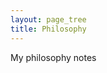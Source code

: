 ```yaml
---
layout: page_tree
title: Philosophy
---
```



My philosophy notes

<script>
window.addEventListener('load', event => {
  activate_togglers();
});
</script>
